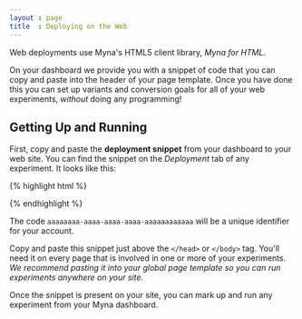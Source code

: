 ```yaml
---
layout : page
title  : Deploying on the Web
---
```


Web deployments use Myna's HTML5 client library, *Myna for HTML*.

On your dashboard we provide you with a snippet of code that you can copy and paste into the header of your page template. Once you have done this you can set up variants and conversion goals for all of your web experiments, *without* doing any programming!

## Getting Up and Running

First, copy and paste the **deployment snippet** from your dashboard to your web site. You can find the snippet on the *Deployment* tab of any experiment. It looks like this:

{% highlight html %}
<!-- Begin Myna snippet -->
<script src="//deploy.mynaweb.com/aaaaaaaa-aaaa-aaaa-aaaa-aaaaaaaaaaaa/myna.js"></script>
<!-- End Myna snippet -->
{% endhighlight %}

The code `aaaaaaaa-aaaa-aaaa-aaaa-aaaaaaaaaaaa` will be a unique identifier for your account.

Copy and paste this snippet just above the `</head>` or `</body>` tag. You'll need it on every page that is involved in one or more of your experiments. *We recommend pasting it into your global page template so you can run experiments anywhere on your site.*

Once the snippet is present on your site, you can mark up and run any experiment from your Myna dashboard.
